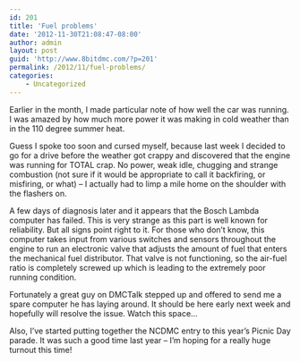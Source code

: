 ```yaml
---
id: 201
title: 'Fuel problems'
date: '2012-11-30T21:08:47-08:00'
author: admin
layout: post
guid: 'http://www.8bitdmc.com/?p=201'
permalink: /2012/11/fuel-problems/
categories:
    - Uncategorized
---
```


Earlier in the month, I made particular note of how well the car was running. I was amazed by how much more power it was making in cold weather than in the 110 degree summer heat.

Guess I spoke too soon and cursed myself, because last week I decided to go for a drive before the weather got crappy and discovered that the engine was running for TOTAL crap. No power, weak idle, chugging and strange combustion (not sure if it would be appropriate to call it backfiring, or misfiring, or what) – I actually had to limp a mile home on the shoulder with the flashers on.

A few days of diagnosis later and it appears that the Bosch Lambda computer has failed. This is very strange as this part is well known for reliability. But all signs point right to it. For those who don’t know, this computer takes input from various switches and sensors throughout the engine to run an electronic valve that adjusts the amount of fuel that enters the mechanical fuel distributor. That valve is not functioning, so the air-fuel ratio is completely screwed up which is leading to the extremely poor running condition.

Fortunately a great guy on DMCTalk stepped up and offered to send me a spare computer he has laying around. It should be here early next week and hopefully will resolve the issue. Watch this space…

Also, I’ve started putting together the NCDMC entry to this year’s Picnic Day parade. It was such a good time last year – I’m hoping for a really huge turnout this time!